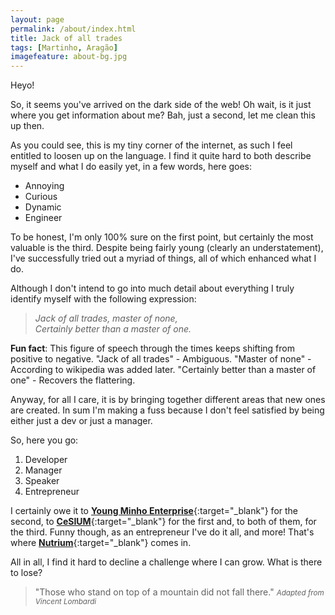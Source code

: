 ```yaml
---
layout: page
permalink: /about/index.html
title: Jack of all trades
tags: [Martinho, Aragão]
imagefeature: about-bg.jpg
---
```


Heyo!

So, it seems you've arrived on the dark side of the web!
Oh wait, is it just where you get information about me?
Bah, just a second, let me clean this up then.

As you could see, this is my tiny corner of the internet, as such I feel entitled to loosen up on the language.
I find it quite hard to both describe myself and what I do easily yet, in a few words, here goes:

+ Annoying
+ Curious
+ Dynamic
+ Engineer

To be honest, I'm only 100% sure on the first point, but certainly the most valuable is the third.
Despite being fairly young (clearly an understatement), I've successfully tried out a myriad of things, all of which enhanced what I do.

Although I don't intend to go into much detail about everything I truly identify myself with the following expression:

> *Jack of all trades, master of none,* <br>
> *Certainly better than a master of one.*

**Fun fact**: This figure of speech through the times keeps shifting from positive to negative.
"Jack of all trades" - Ambiguous.
"Master of none" - According to wikipedia was added later.
"Certainly better than a master of one" - Recovers the flattering.

Anyway, for all I care, it is by bringing together different areas that new ones are created.
In sum I'm making a fuss because I don't feel satisfied by being either just a dev or just a manager.

So, here you go:

1. Developer
2. Manager
3. Speaker
4. Entrepreneur

I certainly owe it to [**Young Minho Enterprise**](http://yme.pt){:target="_blank"} for the second, to [**CeSIUM**](http://cesium.di.uminho.pt){:target="_blank"} for the first and, to both of them, for the third.
Funny though, as an entrepreneur I've do it all, and more!
That's where [**Nutrium**](http://nutrium.io){:target="_blank"} comes in.

All in all, I find it hard to decline a challenge where I can grow.
What is there to lose?

>"Those who stand on top of a mountain did not fall there."
><small><cite title="Vincent Lombardi">Adapted from Vincent Lombardi</cite></small>
